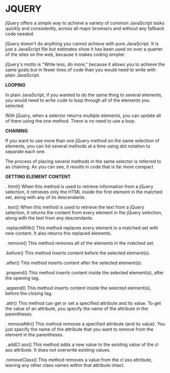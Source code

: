 # JQUERY

jQuery offers a simple way to achieve a variety of common
JavaScript tasks quickly and consistently, across all major
browsers and without any fallback code needed. 

jQuery doesn't do anything you cannot achieve with pure JavaScript.
It is just a JavaScript file but estimates show it has been used on over a
quarter of the sites on the web, because it makes coding simpler. 

jQuery's motto is "Write less, do more," because it allows you to achieve
the same goals but in fewer lines of code than you would need to write
with plain JavaScript. 

**LOOPING**

In plain JavaScript, if you wanted to do the same thing to several
elements, you would need to write code to loop through all of
the elements you selected.

With jQuery, when a selector returns multiple elements, you
can update all of them using the one method. There is no need to
use a loop. 

**CHAINING**

If you want to use more than one jQuery method on the same
selection of elements, you can list several methods at a time
using dot notation to separate each one.

The process of placing several methods in the same selector is
referred to as chaining. As you can see, it results in code that is
far more compact.

**GETTING ELEMENT CONTENT**

. html()
When this method is used to retrieve information
from a jQuery selection, it retrieves only the HTML
inside the first element in the matched set, along
with any of its descendants. 

. text()
When this method is used to retrieve the text from
a jQuery selection, it returns the content from every
element in the jQuery selection, along with the text
from any descendants. 

.replaceWith()
This method replaces every element in a matched 
set with new content. It also returns the
replaced elements.

. remove()
This method removes all of the elements in the matched set. 

.before()
This method inserts content before the selected element(s).

.after()
This method inserts content after the selected element(s).

.prepend()
This method inserts content inside the selected element(s),
after the opening tag.

.append()
This method inserts content inside the selected element(s),
before the closing tag.

.attr()
This method can get or set a specified attribute and its value.
To get the value of an attribute, you specify the name of the
attribute in the parentheses.

. removeAttr()
This method removes a specified attribute (and its value). You just
specify the name of the attribute that you want to remove from the
element in the parentheses. 

. addCl ass()
This method adds a new value to the existing value of the cl ass
attribute. It does not overwrite existing values. 

.removeClass()
This method removes a value from the cl ass attribute, leaving
any other class names within that attribute intact. 


